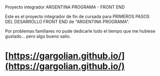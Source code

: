 
Proyecto integrador ARGENTINA PROGRAMA - FRONT END

Este es el proyecto integrador de fin de cursada para PRIMEROS PASOS DEL DESARROLLO FRONT END de "ARGENTINA PROGRAMA".

Por problemas familiares no pude dedicarle todo el tiempo que me hubiese gustado... pero algo bueno salio.



# [https://gargolian.github.io/](https://gargolian.github.io/)

